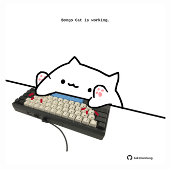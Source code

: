 <!-- built at 10/08/2023, 04:00:55 UTC -->
<p align="center">
  <img width="500" height="500" src="./ReadmeImage.svg">
</p>
